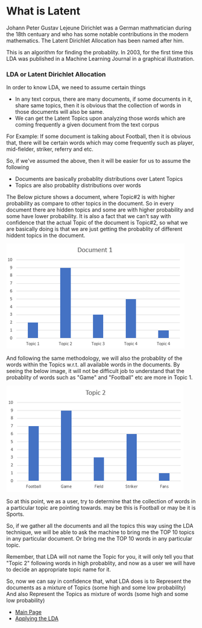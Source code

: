 # What is Latent
Johann Peter Gustav Lejeune Dirichlet was a German mathmatician during the 18th centuary and who has some notable contributions in the modern mathematics. The Latent Dirichlet Allocation has been named after him. 

This is an algorithm for finding the probablity. In 2003, for the first time this LDA was published in a Machine Learning Journal in a graphical illustration. 

### LDA or Latent Dirichlet Allocation

In order to know LDA, we need to assume certain things
- In any text corpus, there are many documents, if some documents in it, share same topics, then it is obvious that the collection of words in those documents will also be same.
- We can get the Latent Topics upon analyzing those words which are coming frequently a given document from the text corpus

For Example: If some document is talking about Football, then it is obvious that, there will be certain words which may come frequently such as player, mid-fielder, striker, referry and etc. 

So, if we've assumed the above, then it will be easier for us to assume the following

- Documents are basically probablity distributions over Latent Topics
- Topics are also probablity distributions over words

The Below picture shows a document, where Topic#2 is with higher probability as compare to other topics in the document. So in every document there are hidden topics and some are with higher probability and some have lower probability. It is also a fact that we can't say with confidence that the actual Topic of the document is Topic#2, so what we are basically doing is that we are just getting the probablity of different hiddent topics in the document. 

![Document Image](data/pic_3.PNG)

And following the same methodology, we will also the probablity of the words within the Topics w.r.t. all available words in the documents. By seeing the below image, it will not be difficult job to understand that the probablity of words such as "Game" and "Football" etc are more in Topic 1.

![Document Image](data/pic_4.PNG)

So at this point, we as a user, try to determine that the collection of words in a particular topic are pointing towards. may be this is Football or may be it is Sports.

So, if we gather all the documents and all the topics this way using the LDA technique, we will be able to ask the machine to bring me the TOP 10 topics in any particular document. 
Or bring me the TOP 10 words in any particular topic.

Remember, that LDA will not name the Topic for you, it will only tell you that "Topic 2" following words in high probablity, and now as a user we will have to decide an appropriate topic name for it. 

So, now we can say in confidence that, what LDA does is to
Represent the documents as a mixture of Topics (some high and some low probability)
And also Represent the Topics as mixture of words (some high and some low probability)


- [Main Page](README.md)
- [Applying the LDA](lda-application.md)
